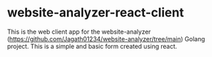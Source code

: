 # website-analyzer-react-client
This is the web client app for the website-analyzer (https://github.com/Jagath01234/website-analyzer/tree/main) Golang project. This is a simple and basic form created using react.
